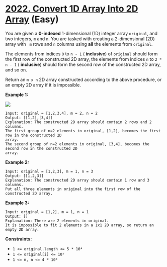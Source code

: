 # [2022. Convert 1D Array Into 2D Array][link] (Easy)

[link]: https://leetcode.com/problems/convert-1d-array-into-2d-array/

You are given a **0-indexed** 1-dimensional (1D) integer array `original`, and two integers, `m` and
`n`. You are tasked with creating a 2-dimensional (2D) array with ` m` rows and `n` columns using
**all** the elements from `original`.

The elements from indices `0` to `n - 1` ( **inclusive**) of `original` should form the first row of
the constructed 2D array, the elements from indices `n` to `2 * n - 1` ( **inclusive**) should form
the second row of the constructed 2D array, and so on.

Return an  `m x n` 2D array constructed according to the above procedure, or an empty 2D array if it
is impossible.

**Example 1:**

![](https://assets.leetcode.com/uploads/2021/08/26/image-20210826114243-1.png)

```
Input: original = [1,2,3,4], m = 2, n = 2
Output: [[1,2],[3,4]]
Explanation: The constructed 2D array should contain 2 rows and 2 columns.
The first group of n=2 elements in original, [1,2], becomes the first row in the constructed 2D
array.
The second group of n=2 elements in original, [3,4], becomes the second row in the constructed 2D
array.
```

**Example 2:**

```
Input: original = [1,2,3], m = 1, n = 3
Output: [[1,2,3]]
Explanation: The constructed 2D array should contain 1 row and 3 columns.
Put all three elements in original into the first row of the constructed 2D array.
```

**Example 3:**

```
Input: original = [1,2], m = 1, n = 1
Output: []
Explanation: There are 2 elements in original.
It is impossible to fit 2 elements in a 1x1 2D array, so return an empty 2D array.
```

**Constraints:**

- `1 <= original.length <= 5 * 10⁴`
- `1 <= original[i] <= 10⁵`
- `1 <= m, n <= 4 * 10⁴`
